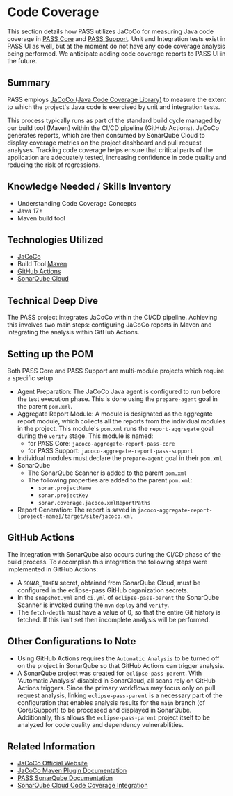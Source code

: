 # Code Coverage

This section details how PASS utilizes JaCoCo for measuring Java code coverage in [PASS Core](https://github.com/eclipse-pass/pass-core)
and [PASS Support](https://github.com/eclipse-pass/pass-support). Unit and Integration tests exist in PASS UI as well, but 
at the moment do not have any code coverage analysis being performed. We anticipate adding code coverage reports to PASS
UI in the future.

## Summary

PASS employs [JaCoCo (Java Code Coverage Library)](https://www.jacoco.org/jacoco/) to measure the extent to which the 
project's Java code is exercised by unit and integration tests.

This process typically runs as part of the standard build cycle managed by our build tool (Maven) within the 
CI/CD pipeline (GitHub Actions). JaCoCo generates reports, which are then consumed by SonarQube Cloud to display 
coverage metrics on the project dashboard and pull request analyses. Tracking code coverage helps ensure that critical 
parts of the application are adequately tested, increasing confidence in code quality and reducing the risk of 
regressions.

## Knowledge Needed / Skills Inventory

* Understanding Code Coverage Concepts
* Java 17+
* Maven build tool

## Technologies Utilized

* [JaCoCo](https://www.jacoco.org/jacoco/)
* Build Tool [Maven](https://maven.apache.org/)
* [GitHub Actions](https://docs.github.com/en/actions)
* [SonarQube Cloud](https://www.sonarsource.com/products/sonarcloud/)

## Technical Deep Dive

The PASS project integrates JaCoCo within the CI/CD pipeline. Achieving this involves two main steps: configuring JaCoCo
reports in Maven and integrating the analysis within GitHub Actions.

## Setting up the POM

Both PASS Core and PASS Support are multi-module projects which require a specific setup  

* Agent Preparation: The JaCoCo Java agent is configured to run before the test execution phase. This is done using the
`prepare-agent` goal in the parent `pom.xml`. 
* Aggregate Report Module: A module is designated as the aggregate report module, which collects all the reports from 
the individual modules in the project. This module's `pom.xml` runs the `report-aggregate` goal during the `verify` 
stage. This module is named:
  * for PASS Core: `jacoco-aggregate-report-pass-core`
  * for PASS Support: `jacoco-aggregate-report-pass-support`
* Individual modules must declare the `prepare-agent` goal in their `pom.xml`
* SonarQube
  * The SonarQube Scanner is added to the parent `pom.xml`
  * The following properties are added to the parent `pom.xml`:
    * `sonar.projectName`
    * `sonar.projectKey`
    * `sonar.coverage.jacoco.xmlReportPaths`
* Report Generation: The report is saved in `jacoco-aggregate-report-[project-name]/target/site/jacoco.xml`

## GitHub Actions

The integration with SonarQube also occurs during the CI/CD phase of the build process. To accomplish this integration 
the following steps were implemented in GitHub Actions:

* A `SONAR_TOKEN` secret, obtained from SonarQube Cloud, must be configured in the eclipse-pass GitHub organization
secrets.
* In the `snapshot.yml` and `ci.yml` of `eclipse-pass-parent` the SonarQube Scanner is invoked during the `mvn` `deploy`
and `verify`.
* The `fetch-depth` must have a value of 0, so that the entire Git history is fetched. If this isn't set then incomplete
analysis will be performed.

## Other Configurations to Note

* Using GitHub Actions requires the `Automatic Analysis` to be turned off on the project in SonarQube so that GitHub 
Actions can trigger analysis.
* A SonarQube project was created for `eclipse-pass-parent`. With 'Automatic Analysis' disabled in SonarCloud, all scans
rely on GitHub Actions triggers. Since the primary workflows may focus only on pull request analysis, linking 
`eclipse-pass-parent` is a necessary part of the configuration that enables analysis results for the `main` branch 
(of Core/Support) to be processed and displayed in SonarQube. Additionally, this allows the `eclipse-pass-parent` 
project itself to be analyzed for code quality and dependency vulnerabilities.

## Related Information

* [JaCoCo Official Website](https://www.jacoco.org/jacoco/)
* [JaCoCo Maven Plugin Documentation](https://www.jacoco.org/jacoco/trunk/doc/maven.html)
* [PASS SonarQube Documentation](sonar-qube.md)
* [SonarQube Cloud Code Coverage Integration](https://docs.sonarsource.com/sonarqube-cloud/enriching/test-coverage/java-test-coverage/)